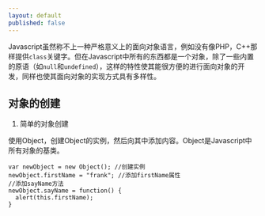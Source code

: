 ```yaml
---
layout: default
published: false
---
```

Javascript虽然称不上一种严格意义上的面向对象语言，例如没有像PHP，C++那样提供`class`关键字。但在Javascript中所有的东西都是一个对象，除了一些内置的原语（如`null`和`undefined`），这样的特性使其能很方便的进行面向对象的开发，同样也使其面向对象的实现方式具有多样性。

## 对象的创建

1. 简单的对象创建

使用Object，创建Object的实例，然后向其中添加内容。Object是Javascript中所有对象的基类。

    var newObject = new Object(); //创建实例
    newObject.firstName = "frank"; //添加firstName属性
    //添加sayName方法
    newObject.sayName = function() {
      alert(this.firstName);
    }

